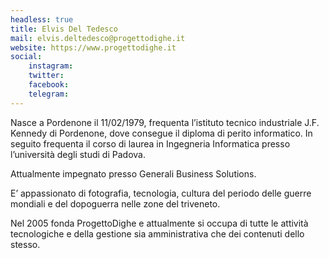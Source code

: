 ```yaml
---
headless: true
title: Elvis Del Tedesco
mail: elvis.deltedesco@progettodighe.it
website: https://www.progettodighe.it
social:
    instagram:
    twitter:
    facebook:
    telegram:
---
```


Nasce a Pordenone il 11/02/1979, frequenta l’istituto tecnico industriale J.F. Kennedy di Pordenone, dove consegue il diploma di perito informatico. In seguito frequenta il corso di laurea in Ingegneria Informatica presso l’università degli studi di Padova.

Attualmente impegnato presso Generali Business Solutions.

E’ appassionato di fotografia, tecnologia, cultura del periodo delle guerre mondiali e del dopoguerra nelle zone del triveneto.

Nel 2005 fonda ProgettoDighe e attualmente si occupa di tutte le attività tecnologiche e della gestione sia amministrativa che dei contenuti dello stesso.
